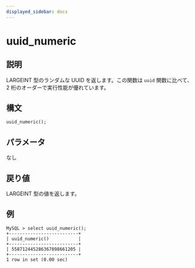 ```yaml
---
displayed_sidebar: docs
---
```


# uuid_numeric

## 説明

LARGEINT 型のランダムな UUID を返します。この関数は `uuid` 関数に比べて、2 桁のオーダーで実行性能が優れています。

## 構文

```Haskell
uuid_numeric();
```

## パラメータ

なし

## 戻り値

LARGEINT 型の値を返します。

## 例

```Plain Text
MySQL > select uuid_numeric();
+--------------------------+
| uuid_numeric()           |
+--------------------------+
| 558712445286367898661205 |
+--------------------------+
1 row in set (0.00 sec)
```